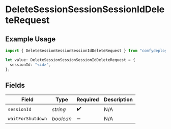# DeleteSessionSessionSessionIdDeleteRequest

## Example Usage

```typescript
import { DeleteSessionSessionSessionIdDeleteRequest } from "comfydeploy/models/operations";

let value: DeleteSessionSessionSessionIdDeleteRequest = {
  sessionId: "<id>",
};
```

## Fields

| Field              | Type               | Required           | Description        |
| ------------------ | ------------------ | ------------------ | ------------------ |
| `sessionId`        | *string*           | :heavy_check_mark: | N/A                |
| `waitForShutdown`  | *boolean*          | :heavy_minus_sign: | N/A                |